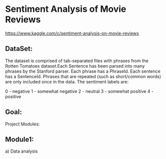 Sentiment Analysis of Movie Reviews
===================================
https://www.kaggle.com/c/sentiment-analysis-on-movie-reviews

DataSet:
--------
The dataset is comprised of tab-separated files with phrases from the Rotten Tomatoes dataset.Each Sentence has been parsed into many phrases by the Stanford parser. Each phrase has a PhraseId. Each sentence has a SentenceId. Phrases that are repeated (such as short/common words) are only included once in the data.
The sentiment labels are:

0 - negative
1 - somewhat negative
2 - neutral
3 - somewhat positive
4 - positive

Goal:
-----



Project Modules:

Module1:
----------------------------------
a) Data analysis
